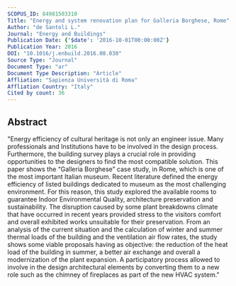 ```yaml
---
SCOPUS_ID: 84981503310
Title: "Energy and system renovation plan for Galleria Borghese, Rome"
Author: "de Santoli L."
Journal: "Energy and Buildings"
Publication Date: {'$date': '2016-10-01T00:00:00Z'}
Publication Year: 2016
DOI: "10.1016/j.enbuild.2016.08.030"
Source Type: "Journal"
Document Type: "ar"
Document Type Description: "Article"
Affliation: "Sapienza Università di Roma"
Affliation Country: "Italy"
Cited by count: 36
---
```


## Abstract
"Energy efficiency of cultural heritage is not only an engineer issue. Many professionals and Institutions have to be involved in the design process. Furthermore, the building survey plays a crucial role in providing opportunities to the designers to find the most compatible solution. This paper shows the “Galleria Borghese” case study, in Rome, which is one of the most important Italian museum. Recent literature defined the energy efficiency of listed buildings dedicated to museum as the most challenging environment. For this reason, this study explored the available rooms to guarantee Indoor Environmental Quality, architecture preservation and sustainability. The disruption caused by some plant breakdowns climate that have occurred in recent years provided stress to the visitors comfort and overall exhibited works unsuitable for their preservation. From an analysis of the current situation and the calculation of winter and summer thermal loads of the building and the ventilation air flow rates, the study shows some viable proposals having as objective: the reduction of the heat load of the building in summer, a better air exchange and overall a modernization of the plant expansion. A participatory process allowed to involve in the design architectural elements by converting them to a new role such as the chimney of fireplaces as part of the new HVAC system."
